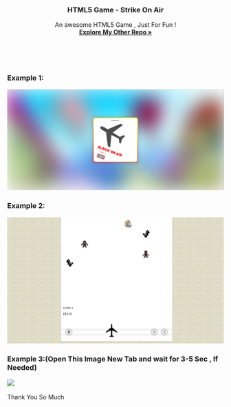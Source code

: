 <!-- HTML5 Game - Strike On Air -->
<a name="readme-top"></a>





<br />
  <h3 align="center">HTML5 Game - Strike On Air</h3>

  <p align="center">
    An awesome HTML5 Game , Just For Fun !
    <br />
    <a href="https://github.com/onlycoder000/"><strong>Explore My Other Repo »</strong></a>
    <br />
    <br />
  </p>
</div>
<br>
<br>
<h3>Example 1:</h3>
<img src="images/demo/demo1.png">
<h3>Example 2:</h3>
<img src="images/demo/demo2.png">
<h3>Example 3:(Open This Image New Tab and wait for 3-5 Sec , If Needed)</h3>
<img src="images/demo/demo.gif">

Thank You So Much
